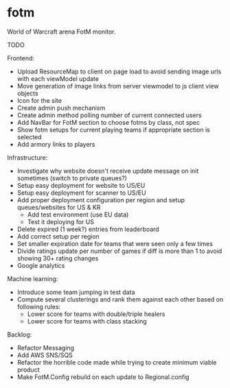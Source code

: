 fotm
====

World of Warcraft arena FotM monitor.

TODO

Frontend:
- Upload ResourceMap to client on page load to avoid sending image urls with each viewModel update
- Move generation of image links from server viewmodel to js client view objects
- Icon for the site
- Create admin push mechanism
- Create admin method polling number of current connected users
- Add NavBar for FotM section to choose fotms by class, not spec
- Show fotm setups for current playing teams if appropriate section is selected
- Add armory links to players

Infrastructure:
- Investigate why website doesn't receive update message on init sometimes (switch to private queues?)
- Setup easy deployment for website to US/EU
- Setup easy deployment for scanner to US/EU
- Add proper deployment configuration per region and setup queues/websites for US & KR
  - Add test environment (use EU data)
  - Test it deploying for US
- Delete expired (1 week?) entries from leaderboard
- Add correct setup per region
- Set smaller expiration date for teams that were seen only a few times
- Divide ratings update per number of games if diff is more than 1 to avoid showing 30+ rating changes
- Google analytics


Machine learning:
- Introduce some team jumping in test data
- Compute several clusterings and rank them against each other based on following rules: 
  - Lower score for teams with double/triple healers
  - Lower score for teams with class stacking


Backlog:
- Refactor Messaging
- Add AWS SNS/SQS
- Refactor the horrible code made while trying to create minimum viable product
- Make FotM.Config rebuild on each update to Regional.config

